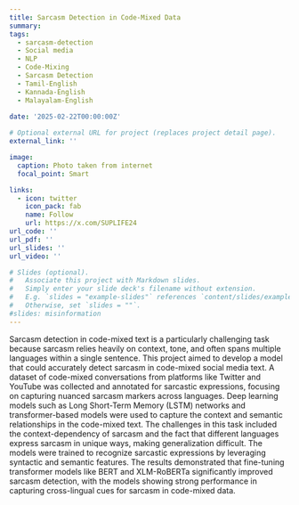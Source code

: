 ```yaml
---
title: Sarcasm Detection in Code-Mixed Data
summary: 
tags:
  - sarcasm-detection
  - Social media
  - NLP
  - Code-Mixing
  - Sarcasm Detection
  - Tamil-English
  - Kannada-English
  - Malayalam-English
  
date: '2025-02-22T00:00:00Z'

# Optional external URL for project (replaces project detail page).
external_link: ''

image:
  caption: Photo taken from internet
  focal_point: Smart

links:
  - icon: twitter
    icon_pack: fab
    name: Follow
    url: https://x.com/SUPLIFE24
url_code: ''
url_pdf: ''
url_slides: ''
url_video: ''

# Slides (optional).
#   Associate this project with Markdown slides.
#   Simply enter your slide deck's filename without extension.
#   E.g. `slides = "example-slides"` references `content/slides/example-slides.md`.
#   Otherwise, set `slides = ""`.
#slides: misinformation
---
```


Sarcasm detection in code-mixed text is a particularly challenging task because sarcasm relies heavily on context, tone, and often spans multiple languages within a single sentence. This project aimed to develop a model that could accurately detect sarcasm in code-mixed social media text. A dataset of code-mixed conversations from platforms like Twitter and YouTube was collected and annotated for sarcastic expressions, focusing on capturing nuanced sarcasm markers across languages. Deep learning models such as Long Short-Term Memory (LSTM) networks and transformer-based models were used to capture the context and semantic relationships in the code-mixed text. The challenges in this task included the context-dependency of sarcasm and the fact that different languages express sarcasm in unique ways, making generalization difficult. The models were trained to recognize sarcastic expressions by leveraging syntactic and semantic features. The results demonstrated that fine-tuning transformer models like BERT and XLM-RoBERTa significantly improved sarcasm detection, with the models showing strong performance in capturing cross-lingual cues for sarcasm in code-mixed data.